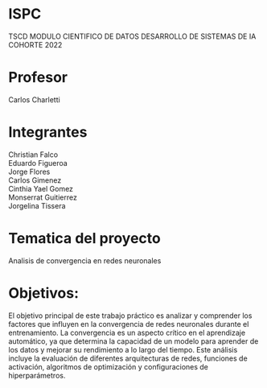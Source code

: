 
# ISPC 
TSCD
MODULO CIENTIFICO DE DATOS
DESARROLLO DE SISTEMAS DE IA
COHORTE 2022

# Profesor 

Carlos Charletti


# Integrantes


Christian Falco  
Eduardo Figueroa  
Jorge Flores  
Carlos Gimenez  
Cinthia Yael Gomez  
Monserrat Guitierrez  
Jorgelina Tissera  


# Tematica del proyecto
Analisis de convergencia en redes neuronales

# Objetivos:

El objetivo principal de este trabajo práctico es analizar y comprender los factores que influyen en la convergencia de redes neuronales durante el entrenamiento. La convergencia es un aspecto crítico en el aprendizaje automático, ya que determina la capacidad de un modelo para aprender de los datos y mejorar su rendimiento a lo largo del tiempo. Este análisis incluye la evaluación de diferentes arquitecturas de redes, funciones de activación, algoritmos de optimización y configuraciones de hiperparámetros.

